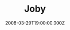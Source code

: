 ---
title: "Joby"
venue: "Havana"
date: 2008-03-29T19:00:00.000Z
permalink: /almanac/live/2008-03-29-joby/index.html
lat: 50.7866396
long: -1.0920255
---